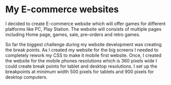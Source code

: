 # My E-commerce websites

I decided to create E-commerce website which will offer games for different platforms like PC, Play Station. The website will consists of multiple pages including Home page, games, sale, pre-orders and retro games. 



So far the biggest challenge during my website development was creating the break points. As I created my website for the big screens I needed to completely rework my CSS to make it mobile first website. Once, I created the website for the mobile phones resolutions which is 360 pixels wide I could create break points for tablet and desktop resolutions. I set up the breakpoints at minimum width 500 pixels for tablets and 900 pixels for desktop computers.



